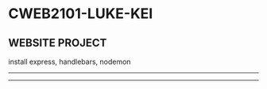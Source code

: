 # CWEB2101-LUKE-KEI
## WEBSITE PROJECT

install
express, handlebars, nodemon

-------------------------------

-------------------------------
